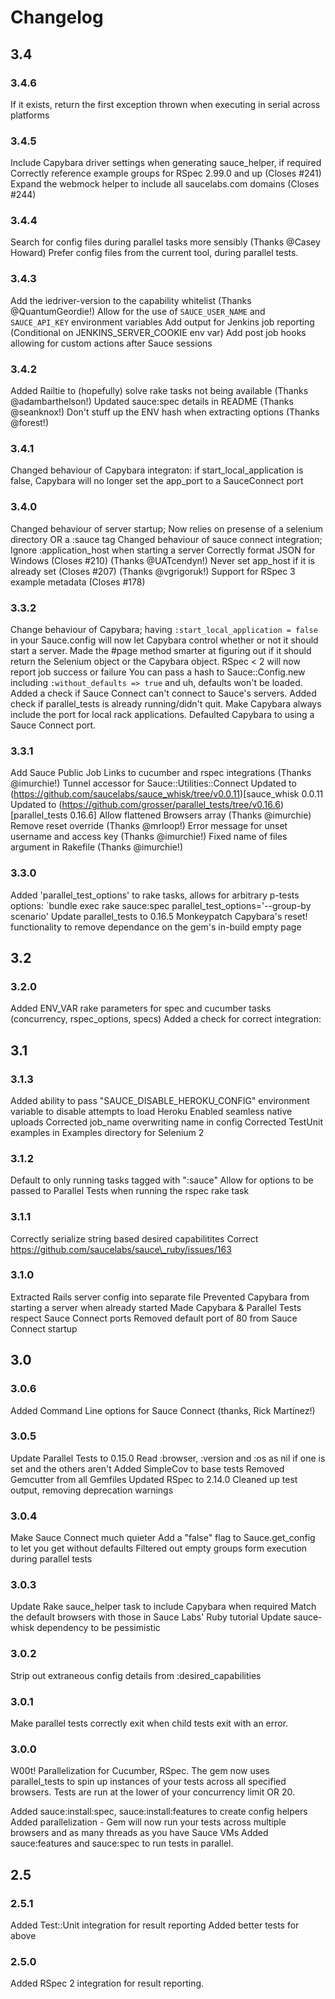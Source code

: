 # Changelog
## 3.4
### 3.4.6
If it exists, return the first exception thrown when executing in serial across platforms

### 3.4.5
Include Capybara driver settings when generating sauce_helper, if required
Correctly reference example groups for RSpec 2.99.0 and up (Closes #241)
Expand the webmock helper to include all saucelabs.com domains (Closes #244)

### 3.4.4
Search for config files during parallel tasks more sensibly (Thanks @Casey Howard)
Prefer config files from the current tool, during parallel tests.
### 3.4.3
Add the iedriver-version to the capability whitelist (Thanks @QuantumGeordie!)
Allow for the use of `SAUCE_USER_NAME` and `SAUCE_API_KEY` environment variables
Add output for Jenkins job reporting (Conditional on JENKINS_SERVER_COOKIE env var)
Add post job hooks allowing for custom actions after Sauce sessions

### 3.4.2
Added Railtie to (hopefully) solve rake tasks not being available (Thanks @adambarthelson!)
Updated sauce:spec details in README (Thanks @seanknox!)
Don't stuff up the ENV hash when extracting options (Thanks @forest!)

### 3.4.1
Changed behaviour of Capybara integraton:  if start_local_application is false, Capybara will no longer set the app_port to a SauceConnect port

### 3.4.0
Changed behaviour of server startup; Now relies on presense of a selenium directory OR a :sauce tag
Changed behaviour of sauce connect integration; Ignore :application_host when starting a server
Correctly format JSON for Windows (Closes #210) (Thanks @UATcendyn!)
Never set app_host if it is already set (Closes #207) (Thanks @vgrigoruk!)
Support for RSpec 3 example metadata (Closes #178)

### 3.3.2
Change behaviour of Capybara; having `:start_local_application = false` in your Sauce.config will now let Capybara control whether or not it should start a server.
Made the #page method smarter at figuring out if it should return the Selenium object or the Capybara object.
RSpec < 2 will now report job success or failure
You can pass a hash to Sauce::Config.new including `:without_defaults => true` and uh, defaults won't be loaded.
Added a check if Sauce Connect can't connect to Sauce's servers.
Added check if parallel\_tests is already running/didn't quit.
Make Capybara always include the port for local rack applications.
Defaulted Capybara to using a Sauce Connect port.

### 3.3.1
Add Sauce Public Job Links to cucumber and rspec integrations (Thanks @imurchie!)
Tunnel accessor for Sauce::Utilities::Connect
Updated to (https://github.com/saucelabs/sauce_whisk/tree/v0.0.11)[sauce\_whisk 0.0.11
Updated to (https://github.com/grosser/parallel_tests/tree/v0.16.6)[parallel_tests 0.16.6]
Allow flattened Browsers array (Thanks @imurchie)
Remove reset override (Thanks @mrloop!)
Error message for unset username and access key (Thanks @imurchie!)
Fixed name of files argument in Rakefile (Thanks @imurchie!)

### 3.3.0
Added 'parallel\_test\_options' to rake tasks, allows for arbitrary p-tests options:
`bundle exec rake sauce:spec parallel_test_options='--group-by scenario'
Update parallel_tests to 0.16.5
Monkeypatch Capybara's reset! functionality to remove dependance on the gem's in-build empty page

## 3.2
### 3.2.0
Added ENV_VAR rake parameters for spec and cucumber tasks (concurrency, rspec_options, specs)
Added a check for correct integration:

## 3.1
### 3.1.3
Added ability to pass "SAUCE\_DISABLE\_HEROKU\_CONFIG" environment variable to disable attempts to load Heroku
Enabled seamless native uploads
Corrected job\_name overwriting name in config
Corrected TestUnit examples in Examples directory for Selenium 2

### 3.1.2
Default to only running tasks tagged with ":sauce"
Allow for options to be passed to Parallel Tests when running the rspec rake task

### 3.1.1
Correctly serialize string based desired capabilitites
Correct https://github.com/saucelabs/sauce\_ruby/issues/163

### 3.1.0
Extracted Rails server config into separate file
Prevented Capybara from starting a server when already started
Made Capybara & Parallel Tests respect Sauce Connect ports
Removed default port of 80 from Sauce Connect startup

## 3.0
### 3.0.6
Added Command Line options for Sauce Connect (thanks, Rick Martínez!)

### 3.0.5
Update Parallel Tests to 0.15.0
Read :browser, :version and :os as nil if one is set and the others aren't
Added SimpleCov to base tests
Removed Gemcutter from all Gemfiles
Updated RSpec to 2.14.0
Cleaned up test output, removing deprecation warnings

### 3.0.4
Make Sauce Connect much quieter
Add a "false" flag to Sauce.get\_config to let you get without defaults
Filtered out empty groups form execution during parallel tests

### 3.0.3
Update Rake sauce_helper task to include Capybara when required
Match the default browsers with those in Sauce Labs' Ruby tutorial
Update sauce-whisk dependency to be pessimistic

### 3.0.2
Strip out extraneous config details from :desired_capabilities

### 3.0.1
Make parallel tests correctly exit when child tests exit with an error.

### 3.0.0
W00t!  Parallelization for Cucumber, RSpec.  The gem now uses parallel_tests to spin up instances of your tests across all specified browsers.  Tests are run at the lower of your concurrency limit OR 20.

Added sauce:install:spec, sauce:install:features to create config helpers
Added parallelization - Gem will now run your tests across multiple browsers and as many threads as you have Sauce VMs
Added sauce:features and sauce:spec to run tests in parallel.

## 2.5
### 2.5.1
Added Test::Unit integration for result reporting
Added better tests for above

### 2.5.0
Added RSpec 2 integration for result reporting.
